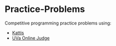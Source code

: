 # Practice-Problems
Competitive programming practice problems using:
+ [Kattis](https://open.kattis.com/)
+ [UVa Online Judge](https://uva.onlinejudge.org/)
